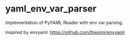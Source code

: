 # yaml_env_var_parser
Implementation of PyYAML Reader with env var parsing. 

Inspired by envyaml: https://github.com/thesimj/envyaml
